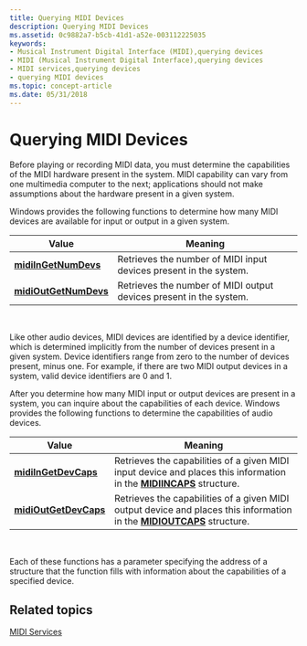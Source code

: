 ```yaml
---
title: Querying MIDI Devices
description: Querying MIDI Devices
ms.assetid: 0c9882a7-b5cb-41d1-a52e-003112225035
keywords:
- Musical Instrument Digital Interface (MIDI),querying devices
- MIDI (Musical Instrument Digital Interface),querying devices
- MIDI services,querying devices
- querying MIDI devices
ms.topic: concept-article
ms.date: 05/31/2018
---
```


# Querying MIDI Devices

Before playing or recording MIDI data, you must determine the capabilities of the MIDI hardware present in the system. MIDI capability can vary from one multimedia computer to the next; applications should not make assumptions about the hardware present in a given system.

Windows provides the following functions to determine how many MIDI devices are available for input or output in a given system.



| Value                                          | Meaning                                                            |
|------------------------------------------------|--------------------------------------------------------------------|
| [**midiInGetNumDevs**](/windows/win32/api/mmeapi/nf-mmeapi-midiingetnumdevs)   | Retrieves the number of MIDI input devices present in the system.  |
| [**midiOutGetNumDevs**](/windows/win32/api/mmeapi/nf-mmeapi-midioutgetnumdevs) | Retrieves the number of MIDI output devices present in the system. |



 

Like other audio devices, MIDI devices are identified by a device identifier, which is determined implicitly from the number of devices present in a given system. Device identifiers range from zero to the number of devices present, minus one. For example, if there are two MIDI output devices in a system, valid device identifiers are 0 and 1.

After you determine how many MIDI input or output devices are present in a system, you can inquire about the capabilities of each device. Windows provides the following functions to determine the capabilities of audio devices.



| Value                                          | Meaning                                                                                                                                   |
|------------------------------------------------|-------------------------------------------------------------------------------------------------------------------------------------------|
| [**midiInGetDevCaps**](/windows/win32/api/mmeapi/nf-mmeapi-midiingetdevcaps)   | Retrieves the capabilities of a given MIDI input device and places this information in the [**MIDIINCAPS**](/windows/win32/api/mmeapi/ns-mmeapi-midiincaps) structure.    |
| [**midiOutGetDevCaps**](/windows/win32/api/mmeapi/nf-mmeapi-midioutgetdevcaps) | Retrieves the capabilities of a given MIDI output device and places this information in the [**MIDIOUTCAPS**](/windows/win32/api/mmeapi/ns-mmeapi-midioutcaps) structure. |



 

Each of these functions has a parameter specifying the address of a structure that the function fills with information about the capabilities of a specified device.

## Related topics

<dl> <dt>

[MIDI Services](midi-services.md)
</dt> </dl>

 

 
